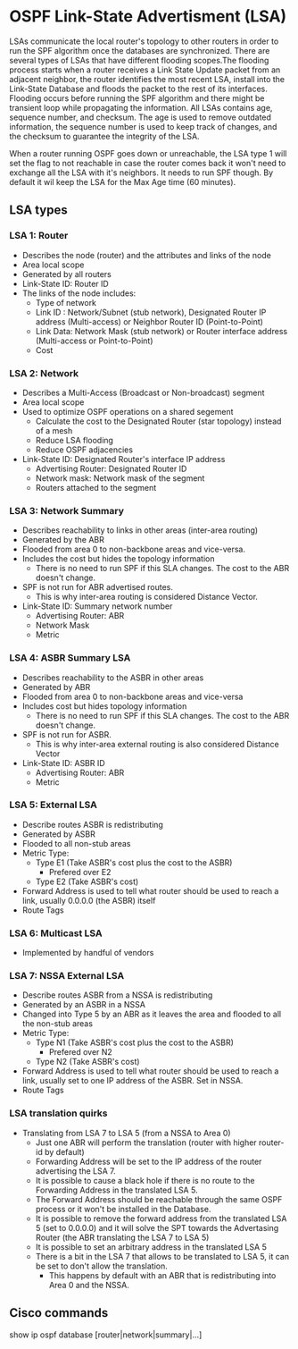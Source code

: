 # OSPF Link-State Advertisment (LSA)

LSAs communicate the local router's topology to other routers in order to run the SPF algorithm once the databases are synchronized. There are several types of LSAs that have different flooding scopes.The flooding process starts when a router receives a Link State Update packet from an adjacent neighbor, the router identifies the most recent LSA, install into the Link-State Database and floods the packet to the rest of its interfaces. Flooding occurs before running the SPF algorithm and there might be transient loop while propagating the information. All LSAs contains age, sequence number, and checksum. The age is used to remove outdated information, the sequence number is used to keep track of changes, and the checksum to guarantee the integrity of the LSA.

When a router running OSPF goes down or unreachable, the LSA type 1 will set the flag to not reachable in case the router comes back it won't need to exchange all the LSA with it's neighbors. It needs to run SPF though. By default it wil keep the LSA for the Max Age time (60 minutes).

## LSA types

### LSA 1: Router

- Describes the node (router) and the attributes and links of the node
- Area local scope
- Generated by all routers
- Link-State ID: Router ID
- The links of the node includes:
    - Type of network
    - Link ID : Network/Subnet (stub network), Designated Router IP address (Multi-access) or Neighbor Router ID (Point-to-Point)
    - Link Data: Network Mask (stub network) or Router interface address (Multi-access or Point-to-Point)
    - Cost

### LSA 2: Network

- Describes a Multi-Access (Broadcast or Non-broadcast) segment
- Area local scope
- Used to optimize OSPF operations on a shared segement
    - Calculate the cost to the Designated Router (star topology) instead of a mesh
    - Reduce LSA flooding
    - Reduce OSPF adjacencies
- Link-State ID: Designated Router's interface IP address
    - Advertising Router: Designated Router ID
    - Network mask: Network mask of the segment
    - Routers attached to the segment

### LSA 3: Network Summary

- Describes reachability to links in other areas (inter-area routing)
- Generated by the ABR
- Flooded from area 0 to non-backbone areas and vice-versa.
- Includes the cost but hides the topology information
    - There is no need to run SPF if this SLA changes. The cost to the ABR doesn't change.
- SPF is not run for ABR advertised routes.
    - This is why inter-area routing is considered Distance Vector.
- Link-State ID: Summary network number
    - Advertising Router: ABR
    - Network Mask
    - Metric

### LSA 4: ASBR Summary LSA

- Describes reachability to the ASBR in other areas
- Generated by ABR
- Flooded from area 0 to non-backbone areas and vice-versa
- Includes cost but hides topology information
    - There is no need to run SPF if this SLA changes. The cost to the ABR doesn't change.
- SPF is not run for ASBR.
    - This is why inter-area external routing is also considered Distance Vector
- Link-State ID: ASBR ID
    - Advertising Router: ABR
    - Metric

### LSA 5: External LSA

- Describe routes ASBR is redistributing
- Generated by ASBR
- Flooded to all non-stub areas
- Metric Type:
    - Type E1 (Take ASBR's cost plus the cost to the ASBR)
        - Prefered over E2
    - Type E2 (Take ASBR's cost)
- Forward Address is used to tell what router should be used to reach a link, usually 0.0.0.0 (the ASBR) itself
- Route Tags

### LSA 6: Multicast LSA

- Implemented by handful of vendors

### LSA 7: NSSA External LSA

- Describe routes ASBR from a NSSA is redistributing
- Generated by an ASBR in a NSSA
- Changed into Type 5 by an ABR as it leaves the area and flooded to all the non-stub areas
- Metric Type:
    - Type N1 (Take ASBR's cost plus the cost to the ASBR)
        - Prefered over N2
    - Type N2 (Take ASBR's cost)
- Forward Address is used to tell what router should be used to reach a link, usually set to one IP address of the ASBR. Set in NSSA.
- Route Tags

### LSA translation quirks

- Translating from LSA 7 to LSA 5 (from a NSSA to Area 0)
    - Just one ABR will perform the translation (router with higher router-id by default)
    - Forwarding Address will be set to the IP address of the router advertising the LSA 7. 
    - It is possible to cause a black hole if there is no route to the Forwarding Address in the translated LSA 5.
    - The Forward Address should be reachable through the same OSPF process or it won't be installed in the Database.
    - It is possible to remove the forward address from the translated LSA 5 (set to 0.0.0.0) and it will solve the SPT towards the Advertasing Router (the ABR translating the LSA 7 to LSA 5)
    - It is possible to set an arbitrary address in the translated LSA 5
    - There is a bit in the LSA 7 that allows to be translated to LSA 5, it can be set to don't allow the translation.
        - This happens by default with an ABR that is redistributing into Area 0 and the NSSA.

## Cisco commands

show ip ospf database [router|network|summary|...]

